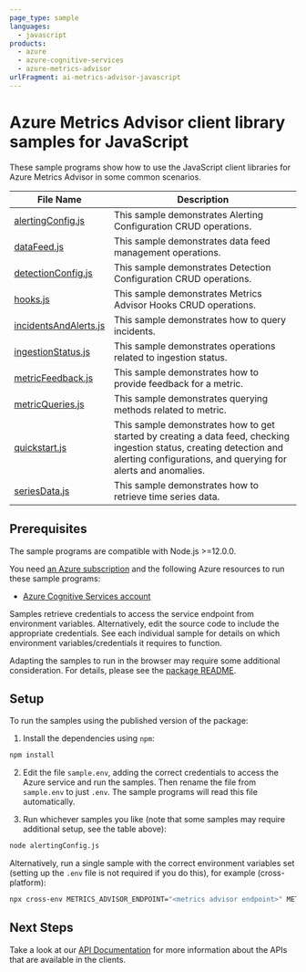 ```yaml
---
page_type: sample
languages:
  - javascript
products:
  - azure
  - azure-cognitive-services
  - azure-metrics-advisor
urlFragment: ai-metrics-advisor-javascript
---
```


# Azure Metrics Advisor client library samples for JavaScript

These sample programs show how to use the JavaScript client libraries for Azure Metrics Advisor in some common scenarios.

| **File Name**                               | **Description**                                                                                                                                                                        |
| ------------------------------------------- | -------------------------------------------------------------------------------------------------------------------------------------------------------------------------------------- |
| [alertingConfig.js][alertingconfig]         | This sample demonstrates Alerting Configuration CRUD operations.                                                                                                                       |
| [dataFeed.js][datafeed]                     | This sample demonstrates data feed management operations.                                                                                                                              |
| [detectionConfig.js][detectionconfig]       | This sample demonstrates Detection Configuration CRUD operations.                                                                                                                      |
| [hooks.js][hooks]                           | This sample demonstrates Metrics Advisor Hooks CRUD operations.                                                                                                                        |
| [incidentsAndAlerts.js][incidentsandalerts] | This sample demonstrates how to query incidents.                                                                                                                                       |
| [ingestionStatus.js][ingestionstatus]       | This sample demonstrates operations related to ingestion status.                                                                                                                       |
| [metricFeedback.js][metricfeedback]         | This sample demonstrates how to provide feedback for a metric.                                                                                                                         |
| [metricQueries.js][metricqueries]           | This sample demonstrates querying methods related to metric.                                                                                                                           |
| [quickstart.js][quickstart]                 | This sample demonstrates how to get started by creating a data feed, checking ingestion status, creating detection and alerting configurations, and querying for alerts and anomalies. |
| [seriesData.js][seriesdata]                 | This sample demonstrates how to retrieve time series data.                                                                                                                             |

## Prerequisites

The sample programs are compatible with Node.js >=12.0.0.

You need [an Azure subscription][freesub] and the following Azure resources to run these sample programs:

- [Azure Cognitive Services account][createinstance_azurecognitiveservicesaccount]

Samples retrieve credentials to access the service endpoint from environment variables. Alternatively, edit the source code to include the appropriate credentials. See each individual sample for details on which environment variables/credentials it requires to function.

Adapting the samples to run in the browser may require some additional consideration. For details, please see the [package README][package].

## Setup

To run the samples using the published version of the package:

1. Install the dependencies using `npm`:

```bash
npm install
```

2. Edit the file `sample.env`, adding the correct credentials to access the Azure service and run the samples. Then rename the file from `sample.env` to just `.env`. The sample programs will read this file automatically.

3. Run whichever samples you like (note that some samples may require additional setup, see the table above):

```bash
node alertingConfig.js
```

Alternatively, run a single sample with the correct environment variables set (setting up the `.env` file is not required if you do this), for example (cross-platform):

```bash
npx cross-env METRICS_ADVISOR_ENDPOINT="<metrics advisor endpoint>" METRICS_ADVISOR_SUBSCRIPTION_KEY="<metrics advisor subscription key>" METRICS_ADVISOR_API_KEY="<metrics advisor api key>" METRICS_ADVISOR_DETECTION_CONFIG_ID="<metrics advisor detection config id>" METRICS_ADVISOR_HOOK_ID="<metrics advisor hook id>" node alertingConfig.js
```

## Next Steps

Take a look at our [API Documentation][apiref] for more information about the APIs that are available in the clients.

[alertingconfig]: https://github.com/Azure/azure-sdk-for-js/blob/master/sdk/metricsadvisor/ai-metrics-advisor/samples/v1/javascript/alertingConfig.js
[datafeed]: https://github.com/Azure/azure-sdk-for-js/blob/master/sdk/metricsadvisor/ai-metrics-advisor/samples/v1/javascript/dataFeed.js
[detectionconfig]: https://github.com/Azure/azure-sdk-for-js/blob/master/sdk/metricsadvisor/ai-metrics-advisor/samples/v1/javascript/detectionConfig.js
[hooks]: https://github.com/Azure/azure-sdk-for-js/blob/master/sdk/metricsadvisor/ai-metrics-advisor/samples/v1/javascript/hooks.js
[incidentsandalerts]: https://github.com/Azure/azure-sdk-for-js/blob/master/sdk/metricsadvisor/ai-metrics-advisor/samples/v1/javascript/incidentsAndAlerts.js
[ingestionstatus]: https://github.com/Azure/azure-sdk-for-js/blob/master/sdk/metricsadvisor/ai-metrics-advisor/samples/v1/javascript/ingestionStatus.js
[metricfeedback]: https://github.com/Azure/azure-sdk-for-js/blob/master/sdk/metricsadvisor/ai-metrics-advisor/samples/v1/javascript/metricFeedback.js
[metricqueries]: https://github.com/Azure/azure-sdk-for-js/blob/master/sdk/metricsadvisor/ai-metrics-advisor/samples/v1/javascript/metricQueries.js
[quickstart]: https://github.com/Azure/azure-sdk-for-js/blob/master/sdk/metricsadvisor/ai-metrics-advisor/samples/v1/javascript/quickstart.js
[seriesdata]: https://github.com/Azure/azure-sdk-for-js/blob/master/sdk/metricsadvisor/ai-metrics-advisor/samples/v1/javascript/seriesData.js
[apiref]: https://docs.microsoft.com/javascript/api/
[freesub]: https://azure.microsoft.com/free/
[createinstance_azurecognitiveservicesaccount]: https://docs.microsoft.com/azure/cognitive-services/cognitive-services-apis-create-account
[package]: https://github.com/Azure/azure-sdk-for-js/tree/master/sdk/metricsadvisor/ai-metrics-advisor/README.md
